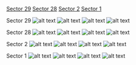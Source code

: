 [Sector 29](#sector29)
[Sector 28](#sector28)
[Sector 2](#sector2)
[Sector 1](#sector1)

<a name = "sector29"></a>
Sector 29
![alt text](/tt/HATS-68_Sector_29/HATS-68_Sector_29_a_TimeSeries.png)
![alt text](/tt/HATS-68_Sector_29/HATS-68_Sector_29_b_FoldedLightCurve.png)
![alt text](/tt/HATS-68_Sector_29/HATS-68_Sector_29_b_IndividualTransitsWithFit.png)
![alt text](/tt/HATS-68_Sector_29/HATS-68_Sector_29_c_TimingResiduals.png)

<a name = "sector28"></a>
Sector 28
![alt text](/tt/HATS-68_Sector_28/HATS-68_Sector_28_a_TimeSeries.png)
![alt text](/tt/HATS-68_Sector_28/HATS-68_Sector_28_b_FoldedLightCurve.png)
![alt text](/tt/HATS-68_Sector_28/HATS-68_Sector_28_b_IndividualTransitsWithFit.png)
![alt text](/tt/HATS-68_Sector_28/HATS-68_Sector_28_c_TimingResiduals.png)

<a name = "sector2"></a>
Sector 2
![alt text](/tt/HATS-68_Sector_2/HATS-68_Sector_2_a_TimeSeries.png)
![alt text](/tt/HATS-68_Sector_2/HATS-68_Sector_2_b_FoldedLightCurve.png)
![alt text](/tt/HATS-68_Sector_2/HATS-68_Sector_2_b_IndividualTransitsWithFit.png)
![alt text](/tt/HATS-68_Sector_2/HATS-68_Sector_2_c_TimingResiduals.png)

<a name = "sector1"></a>
Sector 1
![alt text](/tt/HATS-68_Sector_1/HATS-68_Sector_1_a_TimeSeries.png)
![alt text](/tt/HATS-68_Sector_1/HATS-68_Sector_1_b_FoldedLightCurve.png)
![alt text](/tt/HATS-68_Sector_1/HATS-68_Sector_1_b_IndividualTransitsWithFit.png)
![alt text](/tt/HATS-68_Sector_1/HATS-68_Sector_1_c_TimingResiduals.png)

